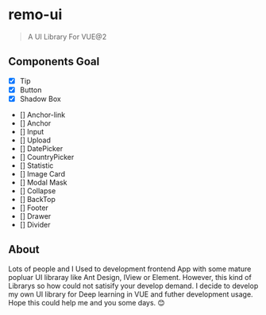 # remo-ui

> A UI Library For VUE@2 

## Components Goal
- [x] Tip
- [X] Button
- [x] Shadow Box
- [] Anchor-link
- [] Anchor
- [] Input
- [] Upload
- [] DatePicker
- [] CountryPicker
- [] Statistic
- [] Image Card
- [] Modal Mask
- [] Collapse
- [] BackTop
- [] Footer
- [] Drawer
- [] Divider   

## About
Lots of people and I Used to development frontend App with some mature popluar UI libraray like Ant Design, IView or Element. However, this kind of Librarys so how could not satisify your develop demand. I decide to develop my own UI library for Deep learning in VUE and futher development usage. Hope this could help me and you some days. :blush: